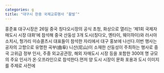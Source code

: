 ```yaml
---
categories: g
title: "대구시 한중 국제교류행사 ‘활발’"
---
```

홍준표 대구시장은 26일 중국 칭다오시장의 공식 초청, 화상으로 열리는 ‘제1회 국제자매도시 시장 대화’에 참석해 중국 산둥성 3개 도시(칭다오, 옌타이, 웨이하이)와 러시아 소치시, 헝가리 미슈콜츠시 대표들이 참석한 자리에서 대구 홍보에 나선다.이번 행사는 공자의 고향으로 유명한 곡부(曲阜) 니산(尼山)이 소재한 산둥성이 주최하는 행사로 중국 고위급 정부 인사, 주중 외교공관장, 해외 자매도시 시장 등을 포함한 300여 명 규모의 주요 인사가 온·오프라인으로 참석한다.먼저 양 도시 시장이 문화 포용과 도시 이미지를 주제로 사전에